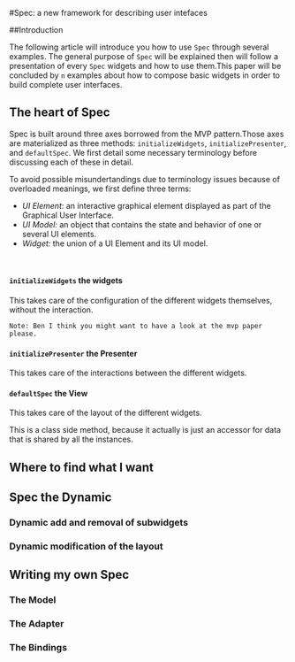 

#Spec: a new framework for describing user intefaces


##Introduction



The following article will introduce you how to use `Spec` through several examples\. The general purpose of `Spec` will be explained then will follow a presentation of every `Spec` widgets and how to use them\.This paper will be concluded by `n` examples about how to compose basic widgets in order to build complete user interfaces\.

## The heart of Spec


Spec is built around three axes borrowed from the MVP pattern\.Those axes are materialized as three methods: `initializeWidgets`, `initializePresenter`, and `defaultSpec`\. We first detail some necessary terminology before discussing each of these in detail\.


To avoid possible misundertandings due to terminology issues because of overloaded meanings, we first define three terms:


-  *UI Element:* an interactive graphical element displayed as part of the Graphical User Interface\.
-  *UI Model:* an object that contains the state and behavior of one or several UI elements\.
-  *Widget:* the union of a UI Element and its UI model\.

&nbsp;


#### `initializeWidgets` the widgets


This takes care of the configuration of the different widgets themselves, without the interaction\.



    Note: Ben I think you might want to have a look at the mvp paper please.




#### `initializePresenter` the Presenter


This takes care of the interactions between the different widgets\.


#### `defaultSpec` the View


This takes care of the layout of the different widgets\.

This is a class side method, because it actually is just an accessor for data that is shared by all the instances\.

## Where to find what I want


## Spec the Dynamic



### Dynamic add and removal of subwidgets



### Dynamic modification of the layout


## Writing my own Spec



### The Model



### The Adapter



### The Bindings
